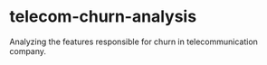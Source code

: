 # telecom-churn-analysis
Analyzing the features responsible for churn in telecommunication company.
